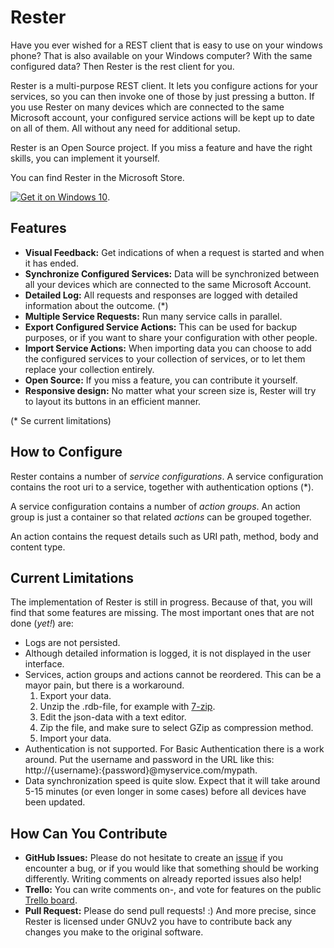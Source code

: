 # Rester

Have you ever wished for a REST client that is easy to use on your windows phone? That is also available on your Windows computer? With the same configured data? Then Rester is the rest client for you.

Rester is a multi-purpose REST client. It lets you configure actions for your services, so you can then invoke one of those by just pressing a button. If you use Rester on many devices which are connected to the same Microsoft account, your configured service actions will be kept up to date on all of them. All without any need for additional setup.

Rester is an Open Source project. If you miss a feature and have the right skills, you can implement it yourself.

You can find Rester in the Microsoft Store.

[![Get it on Windows 10](https://assets.windowsphone.com/d86ab9b4-2f3d-4a94-92f8-1598073e7343/English_Get_it_Win_10_InvariantCulture_Default.png)](https://www.microsoft.com/store/apps/9nblggh5qpgx).

## Features

* **Visual Feedback:** Get indications of when a request is started and when it has ended.
* **Synchronize Configured Services:** Data will be synchronized between all your devices which are connected to the same Microsoft Account.
* **Detailed Log:** All requests and responses are logged with detailed information about the outcome. (*)
* **Multiple Service Requests:** Run many service calls in parallel.
* **Export Configured Service Actions:** This can be used for backup purposes, or if you want to share your configuration with other people.
* **Import Service Actions:** When importing data you can choose to add the configured services to your collection of services, or to let them replace your collection entirely.
* **Open Source:** If you miss a feature, you can contribute it yourself. 
* **Responsive design:** No matter what your screen size is, Rester will try to layout its buttons in an efficient manner.

(* Se current limitations)

## How to Configure

Rester contains a number of *service configurations*. A service configuration contains the root uri to a service, together with authentication options (*).

A service configuration contains a number of *action groups*. An action group is just a container so that related *actions* can be grouped together.

An action contains the request details such as URI path, method, body and content type.

## Current Limitations

The implementation of Rester is still in progress. Because of that, you will find that some features are missing. The most important ones that are not done (*yet!*) are:

* Logs are not persisted.
* Although detailed information is logged, it is not displayed in the user interface.
* Services, action groups and actions cannot be reordered. This can be a mayor pain, but there is a workaround.
	1. Export your data.
	2. Unzip the .rdb-file, for example with [7-zip](http://www.7-zip.org/).
	3. Edit the json-data with a text editor.
	4. Zip the file, and make sure to select GZip as compression method.
	5. Import your data.
* Authentication is not supported. For Basic Authentication there is a work around. Put the username and password in the URL like this: http://{username}:{password}@myservice.com/mypath.
* Data synchronization speed is quite slow. Expect that it will take around 5-15 minutes (or even longer in some cases) before all devices have been updated.

## How Can You Contribute

* **GitHub Issues:** Please do not hesitate to create an [issue](https://github.com/johanclasson/Rester/issues) if you encounter a bug, or if you would like that something should be working differently. Writing comments on already reported issues also help!
* **Trello:**  You can write comments on-, and vote for features on the public [Trello board](https://trello.com/b/f19z4Wwu).
* **Pull Request:** Please do send pull requests! :) And more precise, since Rester is licensed under GNUv2 you have to contribute back any changes you make to the original software.
